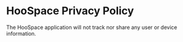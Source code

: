 # HooSpace Privacy Policy
The HooSpace application will not track nor share any user or device information.
